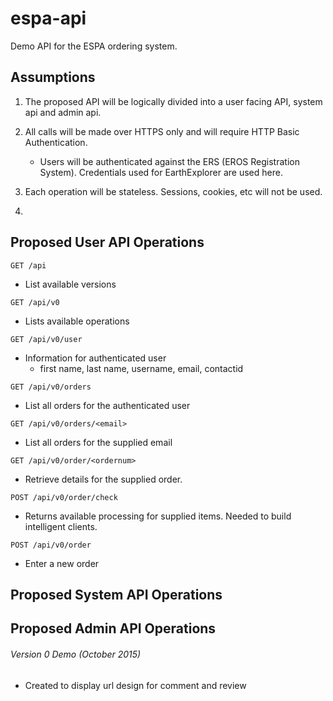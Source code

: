 # espa-api
Demo API for the ESPA ordering system.

## Assumptions
1. The proposed API will be logically divided into a user facing API, system api and admin api.

2. All calls will be made over HTTPS only and will require HTTP Basic Authentication.
    * Users will be authenticated against the ERS (EROS Registration System).  Credentials used for EarthExplorer are used here.

3. Each operation will be stateless.  Sessions, cookies, etc will not be used.

4. 


## Proposed User API Operations

```GET /api```
* List available versions

```GET /api/v0```
* Lists available operations

```GET /api/v0/user```
* Information for authenticated user
    * first name, last name, username, email, contactid

```GET /api/v0/orders```
* List all orders for the authenticated user

```GET /api/v0/orders/<email>```
* List all orders for the supplied email 

```GET /api/v0/order/<ordernum>```
* Retrieve details for the supplied order.

```POST /api/v0/order/check```
* Returns available processing for supplied items.  Needed to build intelligent clients.

```POST /api/v0/order```
* Enter a new order 


## Proposed System API Operations


## Proposed Admin API Operations


###### Version 0 Demo (October 2015)
* Created to display url design for comment and review 

